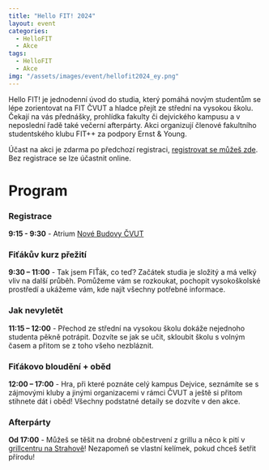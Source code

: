 ```yaml
---
title: "Hello FIT! 2024"
layout: event
categories:
  - HelloFIT
  - Akce
tags:
  - HelloFIT
  - Akce
img: "/assets/images/event/hellofit2024_ey.png"
---
```


Hello FIT! je jednodenní úvod do studia, který pomáhá novým studentům se lépe zorientovat na FIT ČVUT a hladce přejít ze střední na vysokou školu.
Čekají na vás přednášky, prohlídka fakulty či dejvického kampusu a v neposlední řadě také večerní afterpárty.
Akci organizují členové fakultního studentského klubu FIT++ za podpory Ernst & Young.

Účast na akci je zdarma po předchozí registraci, [registrovat se můžeš zde](https://docs.google.com/forms/d/e/1FAIpQLSe5C_rymRV9ZGNvWtSDaElbo7IC-Z9emSkZL1hsZeE62hdivg/viewform). Bez registrace se lze účastnit online.

# Program

### Registrace
**9:15 - 9:30** - Atrium [Nové Budovy ČVUT](https://mapy.cz/s/mocuvemaga)

### Fiťákův kurz přežití
**9:30 – 11:00** - Tak jsem FIŤák, co teď? Začátek studia je složitý a má velký vliv na další průběh.
Pomůžeme vám se rozkoukat, pochopit vysokoškolské prostředí a ukážeme vám, kde najít
všechny potřebné informace.

### Jak nevyletět
**11:15 – 12:00** - Přechod ze střední na vysokou školu dokáže nejednoho studenta pěkně potrápit. Dozvíte se
jak se učit, skloubit školu s volným časem a přitom se z toho všeho nezbláznit.

### Fiťákovo bloudění + oběd
**12:00 – 17:00** - Hra, při které poznáte celý kampus Dejvice, seznámíte se s zájmovými kluby a jinými
organizacemi v rámci ČVUT a ještě si přitom stihnete dát i oběd! Všechny podstatné detaily
se dozvíte v den akce.

### Afterpárty
**Od 17:00** - Můžeš se těšit na drobné občestrvení z grillu a něco k pití v [grillcentru na Strahově](https://mapy.cz/s/dokujabegu)! Nezapomeň se vlastní kelímek, pokud chceš šetřit přírodu!


